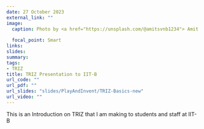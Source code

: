 ```yaml
---
date: 27 October 2023
external_link: ""
image:
  caption: Photo by <a href="https://unsplash.com/@amitsvnb1234"> Amit Srivastava</a> on <a href="https://unsplash.com/s/photos/journey?utm_source=unsplash&utm_medium=referral&utm_content=creditCopyText">Unsplash</a>
  
  focal_point: Smart
links:
slides: 
summary: 
tags:
- TRIZ
title: TRIZ Presentation to IIT-B
url_code: ""
url_pdf: ""
url_slides: "slides/PlayAndInvent/TRIZ-Basics-new"
url_video: ""
---
```

This is an Introduction on TRIZ that I am making to students and staff at IIT-B
